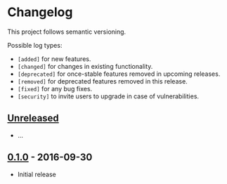 # Changelog

This project follows semantic versioning.

Possible log types:

- `[added]` for new features.
- `[changed]` for changes in existing functionality.
- `[deprecated]` for once-stable features removed in upcoming releases.
- `[removed]` for deprecated features removed in this release.
- `[fixed]` for any bug fixes.
- `[security]` to invite users to upgrade in case of vulnerabilities.

## [Unreleased]

 - ...

## [0.1.0] - 2016-09-30

 - Initial release

[Unreleased]: https://github.com/dbrgn/drf-dynamic-fields/compare/v0.1.0...HEAD
[0.1.0]: https://github.com/dbrgn/drf-dynamic-fields/releases/tag/v0.1.0
